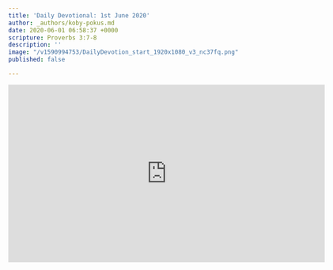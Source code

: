 ```yaml
---
title: 'Daily Devotional: 1st June 2020'
author: _authors/koby-pokus.md
date: 2020-06-01 06:58:37 +0000
scripture: Proverbs 3:7-8
description: ''
image: "/v1590994753/DailyDevotion_start_1920x1080_v3_nc37fq.png"
published: false

---
```

<iframe src="https://player.vimeo.com/video/424591022" width="640" height="360" frameborder="0" allow="autoplay; fullscreen" allowfullscreen></iframe>